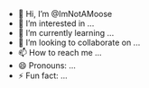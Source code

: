 - 👋 Hi, I’m @ImNotAMoose
- 👀 I’m interested in ...
- 🌱 I’m currently learning ...
- 💞️ I’m looking to collaborate on ...
- 📫 How to reach me ...
- 😄 Pronouns: ...
- ⚡ Fun fact: ...

<!---
ImNotAMoose/ImNotAMoose is a ✨ special ✨ repository because its `README.md` (this file) appears on your GitHub profile.
You can click the Preview link to take a look at your changes.
--->
